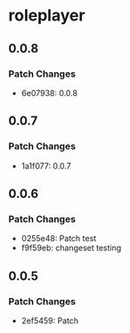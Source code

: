 # roleplayer

## 0.0.8

### Patch Changes

- 6e07938: 0.0.8

## 0.0.7

### Patch Changes

- 1a1f077: 0.0.7

## 0.0.6

### Patch Changes

- 0255e48: Patch test
- f9f59eb: changeset testing

## 0.0.5

### Patch Changes

- 2ef5459: Patch
